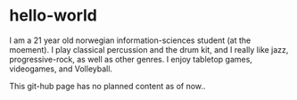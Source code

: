 # hello-world
I am a 21 year old norwegian information-sciences student (at the moement).
I play classical percussion and the drum kit, and  I really like jazz, progressive-rock, as well as other genres.
I enjoy tabletop games, videogames, and Volleyball.

This git-hub page has no planned content as of now..
